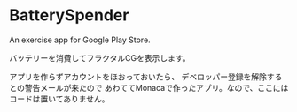 # BatterySpender

An exercise app for Google Play Store.

バッテリーを消費してフラクタルCGを表示します。

アプリを作らずアカウントをほおっておいたら、
デベロッパー登録を解除するとの警告メールが来たので
あわててMonacaで作ったアプリ。なので、ここには
コードは置いてありません。
